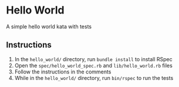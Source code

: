 # Hello World

A simple hello world kata with tests

## Instructions

1. In the `hello_world/` directory, run `bundle install` to install RSpec
2. Open the `spec/hello_world_spec.rb` and `lib/hello_world.rb` files
3. Follow the instructions in the comments
4. While in the `hello_world/` directory, run `bin/rspec` to run the tests
